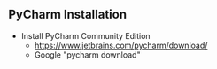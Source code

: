 
## PyCharm Installation

* Install PyCharm Community Edition
    * https://www.jetbrains.com/pycharm/download/
    * Google "pycharm download"


